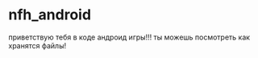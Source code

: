 nfh_android
===========
приветствую тебя в коде андроид игры!!! ты можешь посмотреть как хранятся файлы!
